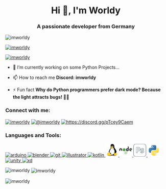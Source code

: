 <h1 align="center">Hi 👋, I'm Worldy</h1>
<h3 align="center">A passionate developer from Germany</h3>

<p align="left"> <img src="https://komarev.com/ghpvc/?username=imworldy&label=Profile%20views&color=0e75b6&style=flat" alt="imworldy" /> </p>

<p align="left"> <a href="https://github.com/ryo-ma/github-profile-trophy"><img src="https://github-profile-trophy.vercel.app/?username=imworldy" alt="imworldy" /></a> </p>

<p align="left"> <a href="https://twitter.com/imworldy" target="blank"><img src="https://img.shields.io/twitter/follow/imworldy?logo=twitter&style=for-the-badge" alt="imworldy" /></a> </p>

- 🔭 I’m currently working on some Python Projects...

- 📫 How to reach me **Discord: imworldy**

- ⚡ Fun fact **Why do Python programmers prefer dark mode? Because the light attracts bugs! 🐛😅**

<h3 align="left">Connect with me:</h3>
<p align="left">
<a href="https://twitter.com/imworldy" target="blank"><img align="center" src="https://raw.githubusercontent.com/rahuldkjain/github-profile-readme-generator/master/src/images/icons/Social/twitter.svg" alt="imworldy" height="30" width="40" /></a>
<a href="https://youtube.com/@imworldy" target="blank"><img align="center" src="https://raw.githubusercontent.com/rahuldkjain/github-profile-readme-generator/master/src/images/icons/Social/youtube.svg" alt="@imworldy" height="30" width="40" /></a>
<a href="https://discord.gg/https://discord.gg/pTcey9Caem" target="blank"><img align="center" src="https://raw.githubusercontent.com/rahuldkjain/github-profile-readme-generator/master/src/images/icons/Social/discord.svg" alt="https://discord.gg/pTcey9Caem" height="30" width="40" /></a>
</p>

<h3 align="left">Languages and Tools:</h3>
<p align="left"> <a href="https://www.arduino.cc/" target="_blank" rel="noreferrer"> <img src="https://cdn.worldvectorlogo.com/logos/arduino-1.svg" alt="arduino" width="40" height="40"/> </a> <a href="https://www.blender.org/" target="_blank" rel="noreferrer"> <img src="https://download.blender.org/branding/community/blender_community_badge_white.svg" alt="blender" width="40" height="40"/> </a> <a href="https://git-scm.com/" target="_blank" rel="noreferrer"> <img src="https://www.vectorlogo.zone/logos/git-scm/git-scm-icon.svg" alt="git" width="40" height="40"/> </a> <a href="https://www.adobe.com/in/products/illustrator.html" target="_blank" rel="noreferrer"> <img src="https://www.vectorlogo.zone/logos/adobe_illustrator/adobe_illustrator-icon.svg" alt="illustrator" width="40" height="40"/> </a> <a href="https://kotlinlang.org" target="_blank" rel="noreferrer"> <img src="https://www.vectorlogo.zone/logos/kotlinlang/kotlinlang-icon.svg" alt="kotlin" width="40" height="40"/> </a> <a href="https://www.linux.org/" target="_blank" rel="noreferrer"> <img src="https://raw.githubusercontent.com/devicons/devicon/master/icons/linux/linux-original.svg" alt="linux" width="40" height="40"/> </a> <a href="https://nodejs.org" target="_blank" rel="noreferrer"> <img src="https://raw.githubusercontent.com/devicons/devicon/master/icons/nodejs/nodejs-original-wordmark.svg" alt="nodejs" width="40" height="40"/> </a> <a href="https://www.photoshop.com/en" target="_blank" rel="noreferrer"> <img src="https://raw.githubusercontent.com/devicons/devicon/master/icons/photoshop/photoshop-line.svg" alt="photoshop" width="40" height="40"/> </a> <a href="https://www.python.org" target="_blank" rel="noreferrer"> <img src="https://raw.githubusercontent.com/devicons/devicon/master/icons/python/python-original.svg" alt="python" width="40" height="40"/> </a> <a href="https://unity.com/" target="_blank" rel="noreferrer"> <img src="https://www.vectorlogo.zone/logos/unity3d/unity3d-icon.svg" alt="unity" width="40" height="40"/> </a> <a href="https://www.adobe.com/products/xd.html" target="_blank" rel="noreferrer"> <img src="https://cdn.worldvectorlogo.com/logos/adobe-xd.svg" alt="xd" width="40" height="40"/> </a> </p>

<p><img align="left" src="https://github-readme-stats.vercel.app/api/top-langs?username=imworldy&show_icons=true&locale=en&layout=compact" alt="imworldy" /></p>

<p>&nbsp;<img align="center" src="https://github-readme-stats.vercel.app/api?username=imworldy&show_icons=true&locale=en" alt="imworldy" /></p>

<p><img align="center" src="https://github-readme-streak-stats.herokuapp.com/?user=imworldy&" alt="imworldy" /></p>
